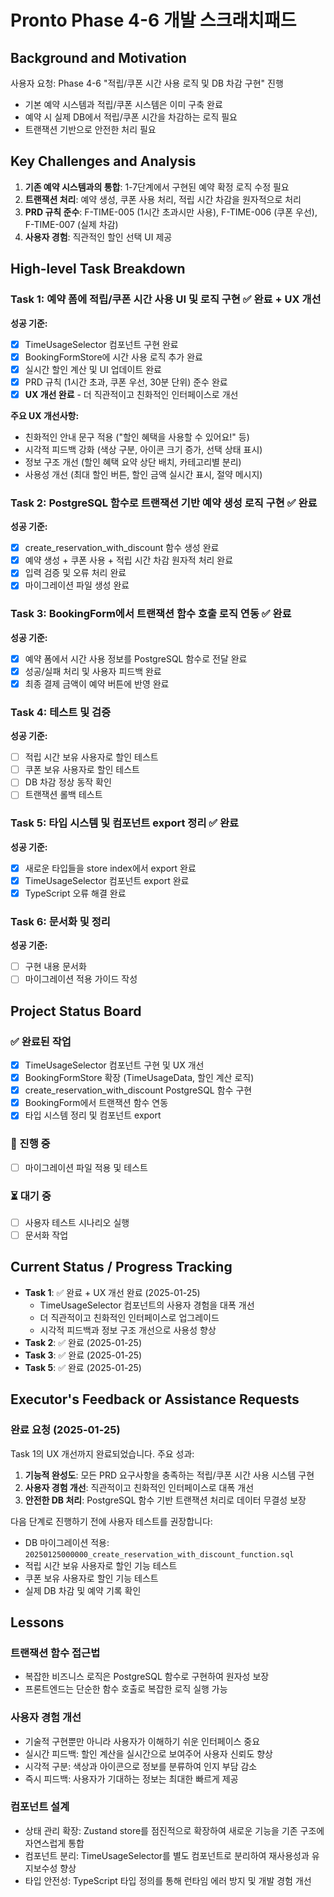 # Pronto Phase 4-6 개발 스크래치패드

## Background and Motivation
사용자 요청: Phase 4-6 "적립/쿠폰 시간 사용 로직 및 DB 차감 구현" 진행
- 기본 예약 시스템과 적립/쿠폰 시스템은 이미 구축 완료
- 예약 시 실제 DB에서 적립/쿠폰 시간을 차감하는 로직 필요
- 트랜잭션 기반으로 안전한 처리 필요

## Key Challenges and Analysis
1. **기존 예약 시스템과의 통합**: 1-7단계에서 구현된 예약 확정 로직 수정 필요
2. **트랜잭션 처리**: 예약 생성, 쿠폰 사용 처리, 적립 시간 차감을 원자적으로 처리
3. **PRD 규칙 준수**: F-TIME-005 (1시간 초과시만 사용), F-TIME-006 (쿠폰 우선), F-TIME-007 (실제 차감)
4. **사용자 경험**: 직관적인 할인 선택 UI 제공

## High-level Task Breakdown

### Task 1: 예약 폼에 적립/쿠폰 시간 사용 UI 및 로직 구현 ✅ **완료 + UX 개선**
**성공 기준:**
- [x] TimeUsageSelector 컴포넌트 구현 완료
- [x] BookingFormStore에 시간 사용 로직 추가 완료  
- [x] 실시간 할인 계산 및 UI 업데이트 완료
- [x] PRD 규칙 (1시간 초과, 쿠폰 우선, 30분 단위) 준수 완료
- [x] **UX 개선 완료** - 더 직관적이고 친화적인 인터페이스로 개선

**주요 UX 개선사항:**
- 친화적인 안내 문구 적용 ("할인 혜택을 사용할 수 있어요!" 등)
- 시각적 피드백 강화 (색상 구분, 아이콘 크기 증가, 선택 상태 표시)
- 정보 구조 개선 (할인 혜택 요약 상단 배치, 카테고리별 분리)
- 사용성 개선 (최대 할인 버튼, 할인 금액 실시간 표시, 절약 메시지)

### Task 2: PostgreSQL 함수로 트랜잭션 기반 예약 생성 로직 구현 ✅ **완료**
**성공 기준:**
- [x] create_reservation_with_discount 함수 생성 완료
- [x] 예약 생성 + 쿠폰 사용 + 적립 시간 차감 원자적 처리 완료
- [x] 입력 검증 및 오류 처리 완료
- [x] 마이그레이션 파일 생성 완료

### Task 3: BookingForm에서 트랜잭션 함수 호출 로직 연동 ✅ **완료**
**성공 기준:**
- [x] 예약 폼에서 시간 사용 정보를 PostgreSQL 함수로 전달 완료
- [x] 성공/실패 처리 및 사용자 피드백 완료
- [x] 최종 결제 금액이 예약 버튼에 반영 완료

### Task 4: 테스트 및 검증
**성공 기준:**
- [ ] 적립 시간 보유 사용자로 할인 테스트
- [ ] 쿠폰 보유 사용자로 할인 테스트  
- [ ] DB 차감 정상 동작 확인
- [ ] 트랜잭션 롤백 테스트

### Task 5: 타입 시스템 및 컴포넌트 export 정리 ✅ **완료**
**성공 기준:**
- [x] 새로운 타입들을 store index에서 export 완료
- [x] TimeUsageSelector 컴포넌트 export 완료
- [x] TypeScript 오류 해결 완료

### Task 6: 문서화 및 정리
**성공 기준:**
- [ ] 구현 내용 문서화
- [ ] 마이그레이션 적용 가이드 작성

## Project Status Board

### ✅ 완료된 작업
- [x] TimeUsageSelector 컴포넌트 구현 및 UX 개선
- [x] BookingFormStore 확장 (TimeUsageData, 할인 계산 로직)
- [x] create_reservation_with_discount PostgreSQL 함수 구현
- [x] BookingForm에서 트랜잭션 함수 연동
- [x] 타입 시스템 정리 및 컴포넌트 export

### 🔄 진행 중
- [ ] 마이그레이션 파일 적용 및 테스트

### ⏳ 대기 중
- [ ] 사용자 테스트 시나리오 실행
- [ ] 문서화 작업

## Current Status / Progress Tracking
- **Task 1**: ✅ 완료 + UX 개선 완료 (2025-01-25)
  - TimeUsageSelector 컴포넌트의 사용자 경험을 대폭 개선
  - 더 직관적이고 친화적인 인터페이스로 업그레이드
  - 시각적 피드백과 정보 구조 개선으로 사용성 향상
- **Task 2**: ✅ 완료 (2025-01-25) 
- **Task 3**: ✅ 완료 (2025-01-25)
- **Task 5**: ✅ 완료 (2025-01-25)

## Executor's Feedback or Assistance Requests

### 완료 요청 (2025-01-25)
Task 1의 UX 개선까지 완료되었습니다. 주요 성과:

1. **기능적 완성도**: 모든 PRD 요구사항을 충족하는 적립/쿠폰 시간 사용 시스템 구현
2. **사용자 경험 개선**: 직관적이고 친화적인 인터페이스로 대폭 개선
3. **안전한 DB 처리**: PostgreSQL 함수 기반 트랜잭션 처리로 데이터 무결성 보장

다음 단계로 진행하기 전에 사용자 테스트를 권장합니다:
- DB 마이그레이션 적용: `20250125000000_create_reservation_with_discount_function.sql`
- 적립 시간 보유 사용자로 할인 기능 테스트
- 쿠폰 보유 사용자로 할인 기능 테스트
- 실제 DB 차감 및 예약 기록 확인

## Lessons

### 트랜잭션 함수 접근법
- 복잡한 비즈니스 로직은 PostgreSQL 함수로 구현하여 원자성 보장
- 프론트엔드는 단순한 함수 호출로 복잡한 로직 실행 가능

### 사용자 경험 개선
- 기술적 구현뿐만 아니라 사용자가 이해하기 쉬운 인터페이스 중요
- 실시간 피드백: 할인 계산을 실시간으로 보여주어 사용자 신뢰도 향상
- 시각적 구분: 색상과 아이콘으로 정보를 분류하여 인지 부담 감소
- 즉시 피드백: 사용자가 기대하는 정보는 최대한 빠르게 제공

### 컴포넌트 설계
- 상태 관리 확장: Zustand store를 점진적으로 확장하여 새로운 기능을 기존 구조에 자연스럽게 통합
- 컴포넌트 분리: TimeUsageSelector를 별도 컴포넌트로 분리하여 재사용성과 유지보수성 향상
- 타입 안전성: TypeScript 타입 정의를 통해 런타임 에러 방지 및 개발 경험 개선 